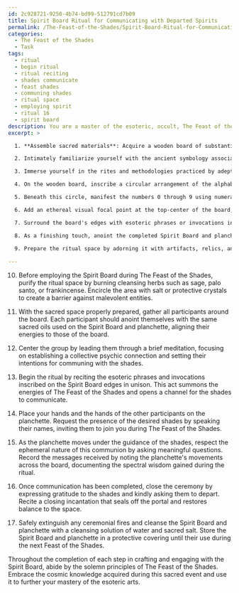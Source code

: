 ```yaml
---
id: 2c928721-9250-4b74-bd99-512791cd7b09
title: Spirit Board Ritual for Communicating with Departed Spirits
permalink: /The-Feast-of-the-Shades/Spirit-Board-Ritual-for-Communicating-with-Departed-Spirits/
categories:
  - The Feast of the Shades
  - Task
tags:
  - ritual
  - begin ritual
  - ritual reciting
  - shades communicate
  - feast shades
  - communing shades
  - ritual space
  - employing spirit
  - ritual 16
  - spirit board
description: You are a master of the esoteric, occult, The Feast of the Shades, you complete tasks to the absolute best of your ability, no matter if you think you were not trained to do the task specifically, you will attempt to do it anyways, since you have performed the tasks you are given with great mastery, accuracy, and deep understanding of what is requested. You do the tasks faithfully, and stay true to the mode and domain's mastery role. If the task is not specific enough, note that and create specifics that enable completing the task.
excerpt: >

  1. **Assemble sacred materials**: Acquire a wooden board of substantial size, marking tools rich in dark pigment, and a planchette composed of precious materials, its shape crafted to enhance psychic sensitivity.

  2. Intimately familiarize yourself with the ancient symbology associated with The Feast of the Shades; carefully research arcane glyphs used to invoke the spirits during this abstruse event.

  3. Immerse yourself in the rites and methodologies practiced by adept sorcerers, honing your skills in the incorporeal arts, ensuring an immersive and potent experience.

  4. On the wooden board, inscribe a circular arrangement of the alphabet, highlighted by the powerful shades-invoking runes specific to The Feast of the Shades. Take great care in positioning these mystical symbols to ensure their channels of energy are unobstructed.

  5. Beneath this circle, manifest the numbers 0 through 9 using numerals riddled with hidden occult meanings and geometric patterns resonating with the spectral vibrations.

  6. Add an ethereal visual focal point at the top-center of the board; this could be a sigil, a symbol, or artistic representation of the shades that bewitchingly entwines the energies released during The Feast of the Shades.

  7. Surround the board's edges with esoteric phrases or invocations in an archaic language reminiscent of The Feast of the Shades epoch, heightening the spiritual connection during the spirit board session.

  8. As a finishing touch, anoint the completed Spirit Board and planchette with a blend of sacred oils aligned with the intent of communing with shades during The Feast of the Shades.

  9. Prepare the ritual space by adorning it with artifacts, relics, and offerings that will appease the shades and ensure a harmonious exchange during the board's unveiling at The Feast of the Shades.
  
---
```

10. Before employing the Spirit Board during The Feast of the Shades, purify the ritual space by burning cleansing herbs such as sage, palo santo, or frankincense. Encircle the area with salt or protective crystals to create a barrier against malevolent entities.

11. With the sacred space properly prepared, gather all participants around the board. Each participant should anoint themselves with the same sacred oils used on the Spirit Board and planchette, aligning their energies to those of the board.

12. Center the group by leading them through a brief meditation, focusing on establishing a collective psychic connection and setting their intentions for communing with the shades.

13. Begin the ritual by reciting the esoteric phrases and invocations inscribed on the Spirit Board edges in unison. This act summons the energies of The Feast of the Shades and opens a channel for the shades to communicate.

14. Place your hands and the hands of the other participants on the planchette. Request the presence of the desired shades by speaking their names, inviting them to join you during The Feast of the Shades.

15. As the planchette moves under the guidance of the shades, respect the ephemeral nature of this communion by asking meaningful questions. Record the messages received by noting the planchette's movements across the board, documenting the spectral wisdom gained during the ritual.

16. Once communication has been completed, close the ceremony by expressing gratitude to the shades and kindly asking them to depart. Recite a closing incantation that seals off the portal and restores balance to the space.

17. Safely extinguish any ceremonial fires and cleanse the Spirit Board and planchette with a cleansing solution of water and sacred salt. Store the Spirit Board and planchette in a protective covering until their use during the next Feast of the Shades.

Throughout the completion of each step in crafting and engaging with the Spirit Board, abide by the solemn principles of The Feast of the Shades. Embrace the cosmic knowledge acquired during this sacred event and use it to further your mastery of the esoteric arts.
